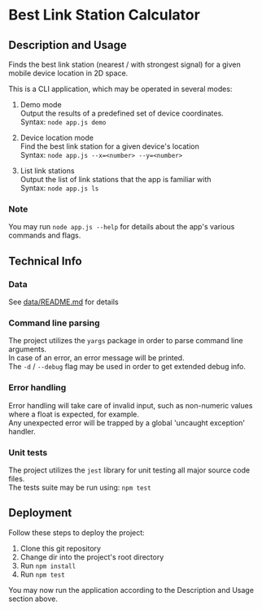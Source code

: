 # Best Link Station Calculator

## Description and Usage

Finds the best link station (nearest / with strongest signal) for a given mobile device location in 2D space.

This is a CLI application, which may be operated in several modes:

1. Demo mode<br>
   Output the results of a predefined set of device coordinates.<br>
   Syntax: `node app.js demo`

1. Device location mode<br>
   Find the best link station for a given device's location<br>
   Syntax: `node app.js --x=<number> --y=<number>`

1. List link stations<br>
   Output the list of link stations that the app is familiar with<br>
   Syntax: `node app.js ls`

### Note

You may run `node app.js --help` for details about the app's various commands and flags.

## Technical Info

### Data

See [data/README.md](data/README.md) for details

### Command line parsing

The project utilizes the `yargs` package in order to parse command line arguments.<br>
In case of an error, an error message will be printed.<br>
The `-d` / `--debug` flag may be used in order to get extended debug info.

### Error handling

Error handling will take care of invalid input, such as non-numeric values where a float is expected, for example.<br>
Any unexpected error will be trapped by a global 'uncaught exception' handler.

### Unit tests

The project utilizes the `jest` library for unit testing all major source code files.<br>
The tests suite may be run using: `npm test`

## Deployment

Follow these steps to deploy the project:

1. Clone this git repository
1. Change dir into the project's root directory
1. Run `npm install`
1. Run `npm test`

You may now run the application according to the Description and Usage section above.
